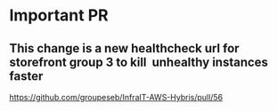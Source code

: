 # Important PR

## This change is a new healthcheck url for storefront group 3 to kill  unhealthy instances faster

https://github.com/groupeseb/InfraIT-AWS-Hybris/pull/56
